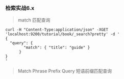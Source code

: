 ### 检索实战6.x

> match 匹配查询
```
curl -H "Content-Type:application/json" -XGET 'localhost:9200/tutorial/book/_search?pretty' -d '
{
  "query": { 
        "match": { "title": "guide" } 
      }
}
'
```

> Match Phrase Prefix Query 短语前缀匹配查询

